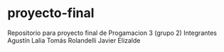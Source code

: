 # proyecto-final
Repositorio para proyecto final de Progamacion 3 (grupo 2)
Integrantes
      Agustín Lalia
      Tomás Rolandelli
      Javier Elizalde
